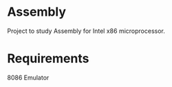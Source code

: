 # Assembly

Project to study Assembly for Intel x86 microprocessor.

# Requirements

8086 Emulator 

